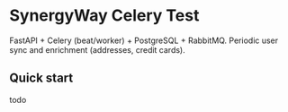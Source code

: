 # SynergyWay Celery Test

FastAPI + Celery (beat/worker) + PostgreSQL + RabbitMQ. Periodic user sync and enrichment (addresses, credit cards).

## Quick start

todo